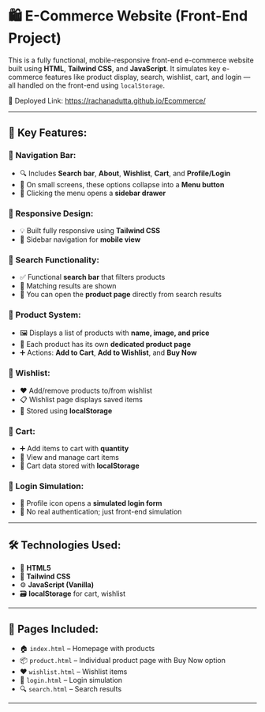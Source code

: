 # 🛍️ E-Commerce Website (Front-End Project)

This is a fully functional, mobile-responsive front-end e-commerce website built using **HTML**, **Tailwind CSS**, and **JavaScript**. It simulates key e-commerce features like product display, search, wishlist, cart, and login — all handled on the front-end using `localStorage`.

🔗 Deployed Link: https://rachanadutta.github.io/Ecommerce/

---

## 🌟 Key Features:

### 🧭 Navigation Bar:
- 🔍 Includes **Search bar**, **About**, **Wishlist**, **Cart**, and **Profile/Login**
- 📱 On small screens, these options collapse into a **Menu button**
- 📂 Clicking the menu opens a **sidebar drawer**

### 📱 Responsive Design:
- 💡 Built fully responsive using **Tailwind CSS**
- 📑 Sidebar navigation for **mobile view**

### 🔎 Search Functionality:
- ✅ Functional **search bar** that filters products
- 📃 Matching results are shown
- 🔗 You can open the **product page** directly from search results

### 🛒 Product System:
- 🖼️ Displays a list of products with **name, image, and price**
- 📄 Each product has its own **dedicated product page**
- ➕ Actions: **Add to Cart**, **Add to Wishlist**, and **Buy Now**

### 💖 Wishlist:
- ❤️ Add/remove products to/from wishlist
- 📋 Wishlist page displays saved items
- 💾 Stored using **localStorage**

### 🧺 Cart:
- ➕ Add items to cart with **quantity**
- 🧾 View and manage cart items
- 💽 Cart data stored with **localStorage**

### 🔐 Login Simulation:
- 👤 Profile icon opens a **simulated login form**
- 🧪 No real authentication; just front-end simulation

---

## 🛠 Technologies Used:
- 🧱 **HTML5**
- 🎨 **Tailwind CSS**
- ⚙️ **JavaScript (Vanilla)**
- 🗃️ **localStorage** for cart, wishlist

---

## 📄 Pages Included:
- 🏠 `index.html` – Homepage with products
- 📦 `product.html` – Individual product page with Buy Now option
- ❤️ `wishlist.html` – Wishlist items
- 🔐 `login.html` – Login simulation
- 🔍 `search.html` – Search results

---
